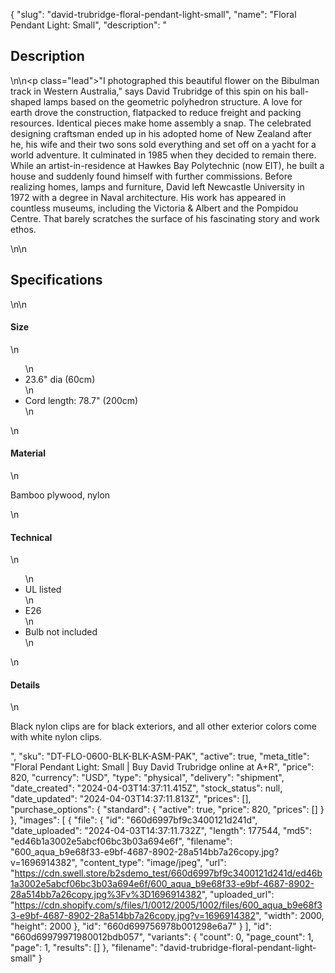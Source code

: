 {
  "slug": "david-trubridge-floral-pendant-light-small",
  "name": "Floral Pendant Light: Small",
  "description": "<h2>Description</h2>\n<!-- split -->\n<p class=\"lead\">\"I photographed this beautiful flower on the Bibulman track in Western Australia,\" says David Trubridge of this spin on his ball-shaped lamps based on the geometric polyhedron structure. A love for earth drove the construction, flatpacked to reduce freight and packing resources. Identical pieces make home assembly a snap. The celebrated designing craftsman ended up in his adopted home of New Zealand after he, his wife and their two sons sold everything and set off on a yacht for a world adventure. It culminated in 1985 when they decided to remain there. While an artist-in-residence at Hawkes Bay Polytechnic (now EIT), he built a house and suddenly found himself with further commissions. Before realizing homes, lamps and furniture, David left Newcastle University in 1972 with a degree in Naval architecture. His work has appeared in countless museums, including the Victoria &amp; Albert and the Pompidou Centre. That barely scratches the surface of his fascinating story and work ethos.</p>\n<!-- split -->\n<h2>Specifications</h2>\n<!-- split -->\n<h4>Size</h4>\n<ul>\n<li>23.6\" dia (60cm)</li>\n<li>Cord length: 78.7\" (200cm)</li>\n</ul>\n<h4>Material</h4>\n<p>Bamboo plywood, nylon</p>\n<h4>Technical</h4>\n<ul>\n<li>UL listed</li>\n<li>E26</li>\n<li>Bulb not included</li>\n</ul>\n<h4>Details</h4>\n<p>Black nylon clips are for black exteriors, and all other exterior colors come with white nylon clips.</p>",
  "sku": "DT-FLO-0600-BLK-BLK-ASM-PAK",
  "active": true,
  "meta_title": "Floral Pendant Light: Small | Buy David Trubridge online at A+R",
  "price": 820,
  "currency": "USD",
  "type": "physical",
  "delivery": "shipment",
  "date_created": "2024-04-03T14:37:11.415Z",
  "stock_status": null,
  "date_updated": "2024-04-03T14:37:11.813Z",
  "prices": [],
  "purchase_options": {
    "standard": {
      "active": true,
      "price": 820,
      "prices": []
    }
  },
  "images": [
    {
      "file": {
        "id": "660d6997bf9c3400121d241d",
        "date_uploaded": "2024-04-03T14:37:11.732Z",
        "length": 177544,
        "md5": "ed46b1a3002e5abcf06bc3b03a694e6f",
        "filename": "600_aqua_b9e68f33-e9bf-4687-8902-28a514bb7a26copy.jpg?v=1696914382",
        "content_type": "image/jpeg",
        "url": "https://cdn.swell.store/b2sdemo_test/660d6997bf9c3400121d241d/ed46b1a3002e5abcf06bc3b03a694e6f/600_aqua_b9e68f33-e9bf-4687-8902-28a514bb7a26copy.jpg%3Fv%3D1696914382",
        "uploaded_url": "https://cdn.shopify.com/s/files/1/0012/2005/1002/files/600_aqua_b9e68f33-e9bf-4687-8902-28a514bb7a26copy.jpg?v=1696914382",
        "width": 2000,
        "height": 2000
      },
      "id": "660d699756978b001298e6a7"
    }
  ],
  "id": "660d69979971980012bdb057",
  "variants": {
    "count": 0,
    "page_count": 1,
    "page": 1,
    "results": []
  },
  "filename": "david-trubridge-floral-pendant-light-small"
}